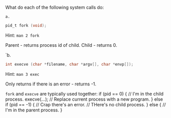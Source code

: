 What do each of the following system calls do:

    a.
```c
pid_t fork (void);
```
Hint: `man 2 fork`

Parent - returns process id of child.
Child - returns 0.

`b.
```c
int execve (char *filename, char *argv[], char *envp[]);
```
Hint: `man 3 exec`

Only returns if there is an error - returns -1.

`fork` and `execve` are typically used together:
if (pid == 0) {
    // I'm in the child process.
    execve(...); // Replace current process with a new program.
} else if (pid == -1) {
    // Crap there's an error.
    // THere's no child process.
} else {
    // I'm in the parent process.
}
